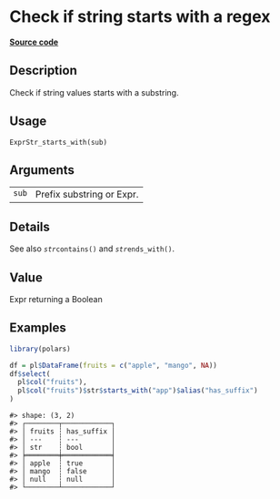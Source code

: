 
# Check if string starts with a regex

[**Source code**](https://github.com/pola-rs/r-polars/tree/4c60e4ba5981c539b9639261157303d78f545b69/R/expr__string.R#L479)

## Description

Check if string values starts with a substring.

## Usage

<pre><code class='language-R'>ExprStr_starts_with(sub)
</code></pre>

## Arguments

<table>
<tr>
<td style="white-space: nowrap; font-family: monospace; vertical-align: top">
<code id="ExprStr_starts_with_:_sub">sub</code>
</td>
<td>
Prefix substring or Expr.
</td>
</tr>
</table>

## Details

See also <code style="white-space: pre;">$str$contains()</code> and
<code style="white-space: pre;">$str$ends_with()</code>.

## Value

Expr returning a Boolean

## Examples

``` r
library(polars)

df = pl$DataFrame(fruits = c("apple", "mango", NA))
df$select(
  pl$col("fruits"),
  pl$col("fruits")$str$starts_with("app")$alias("has_suffix")
)
```

    #> shape: (3, 2)
    #> ┌────────┬────────────┐
    #> │ fruits ┆ has_suffix │
    #> │ ---    ┆ ---        │
    #> │ str    ┆ bool       │
    #> ╞════════╪════════════╡
    #> │ apple  ┆ true       │
    #> │ mango  ┆ false      │
    #> │ null   ┆ null       │
    #> └────────┴────────────┘
